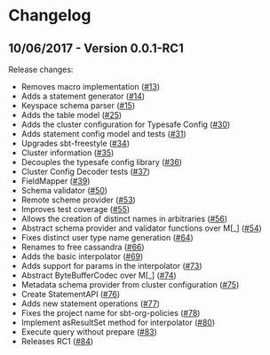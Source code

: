 # Changelog

## 10/06/2017 - Version 0.0.1-RC1

Release changes:

* Removes macro implementation ([#13](https://github.com/frees-io/freestyle-cassandra/pull/13))
* Adds a statement generator ([#14](https://github.com/frees-io/freestyle-cassandra/pull/14))
* Keyspace schema parser ([#15](https://github.com/frees-io/freestyle-cassandra/pull/15))
* Adds the table model ([#25](https://github.com/frees-io/freestyle-cassandra/pull/25))
* Adds the cluster configuration for Typesafe Config ([#30](https://github.com/frees-io/freestyle-cassandra/pull/30))
* Adds statement config model and tests ([#31](https://github.com/frees-io/freestyle-cassandra/pull/31))
* Upgrades sbt-freestyle ([#34](https://github.com/frees-io/freestyle-cassandra/pull/34))
* Cluster information ([#35](https://github.com/frees-io/freestyle-cassandra/pull/35))
* Decouples the typesafe config library ([#36](https://github.com/frees-io/freestyle-cassandra/pull/36))
* Cluster Config Decoder tests ([#37](https://github.com/frees-io/freestyle-cassandra/pull/37))
* FieldMapper ([#39](https://github.com/frees-io/freestyle-cassandra/pull/39))
* Schema validator ([#50](https://github.com/frees-io/freestyle-cassandra/pull/50))
* Remote scheme provider ([#53](https://github.com/frees-io/freestyle-cassandra/pull/53))
* Improves test coverage ([#55](https://github.com/frees-io/freestyle-cassandra/pull/55))
* Allows the creation of distinct names in arbitraries ([#56](https://github.com/frees-io/freestyle-cassandra/pull/56))
* Abstract schema provider and validator functions over M[_] ([#54](https://github.com/frees-io/freestyle-cassandra/pull/54))
* Fixes distinct user type name generation ([#64](https://github.com/frees-io/freestyle-cassandra/pull/64))
* Renames to free cassandra ([#66](https://github.com/frees-io/freestyle-cassandra/pull/66))
* Adds the basic interpolator ([#69](https://github.com/frees-io/freestyle-cassandra/pull/69))
* Adds support for params in the interpolator ([#73](https://github.com/frees-io/freestyle-cassandra/pull/73))
* Abstract ByteBufferCodec over M[_] ([#74](https://github.com/frees-io/freestyle-cassandra/pull/74))
* Metadata schema provider from cluster configuration ([#75](https://github.com/frees-io/freestyle-cassandra/pull/75))
* Create StatementAPI ([#76](https://github.com/frees-io/freestyle-cassandra/pull/76))
* Adds new statement operations ([#77](https://github.com/frees-io/freestyle-cassandra/pull/77))
* Fixes the project name for sbt-org-policies ([#78](https://github.com/frees-io/freestyle-cassandra/pull/78))
* Implement asResultSet method for interpolator ([#80](https://github.com/frees-io/freestyle-cassandra/pull/80))
* Execute query without prepare ([#83](https://github.com/frees-io/freestyle-cassandra/pull/83))
* Releases RC1 ([#84](https://github.com/frees-io/freestyle-cassandra/pull/84))